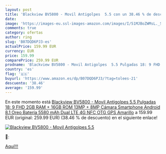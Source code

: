 ```yaml
---
layout: post
title: 'Blackview BV5800 - Movil Antigolpes  5.5 con un 38.46 % de descuento'
date: 
image: 'https://images-eu.ssl-images-amazon.com/images/I/51MJBoZWMsL._SL200_.jpg'
comments: true
category: ofertas
author: ring
slug: 'B07DQD6PJ3-es'
actualPrice: 159.99 EUR
currency: EUR
price: 159.99
comparePrice: 259.99 EUR
prodname: 'Blackview BV5800 - Movil Antigolpes  5.5 Pulgadas 18: 9 FHD  2GB RAM + 16GB ROM  13MP + 8MP Cámara  Smartphone Android 8.1 Oreo  Batería 5580 mAh  Dual LTE 4G  NFC  OTG  GPS  Amarillo'
country: 'es'
flag: '🇪🇸'
buyurl: 'https://www.amazon.es/dp/B07DQD6PJ3/?tag=tolees-21'
descuento: '38.46'
average: '159.99'
---
```


En este momento está [Blackview BV5800 - Movil Antigolpes  5.5 Pulgadas 18: 9 FHD  2GB RAM + 16GB ROM  13MP + 8MP Cámara  Smartphone Android 8.1 Oreo  Batería 5580 mAh  Dual LTE 4G  NFC  OTG  GPS  Amarillo](https://www.amazon.es/dp/B07DQD6PJ3/?tag=tolees-21) a 159.99 EUR (original: 259.99 EUR) (38.46 %  de descuento) en el siguiente enlace!

[![Blackview BV5800 - Movil Antigolpes  5.5](https://images-eu.ssl-images-amazon.com/images/I/51MJBoZWMsL._SL200_.jpg)](https://www.amazon.es/dp/B07DQD6PJ3/?tag=tolees-21)

🔎:


[Aquí!!!](https://www.amazon.es/dp/B07DQD6PJ3/?tag=tolees-21)
